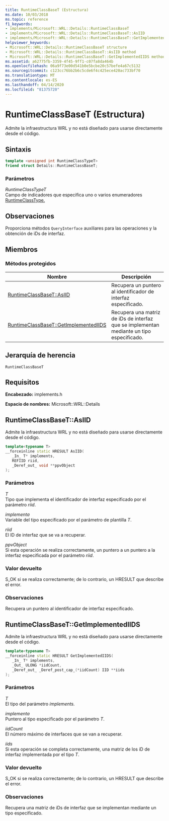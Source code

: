 ```yaml
---
title: RuntimeClassBaseT (Estructura)
ms.date: 10/03/2018
ms.topic: reference
f1_keywords:
- implements/Microsoft::WRL::Details::RuntimeClassBaseT
- implements/Microsoft::WRL::Details::RuntimeClassBaseT::AsIID
- implements/Microsoft::WRL::Details::RuntimeClassBaseT::GetImplementedIIDS
helpviewer_keywords:
- Microsoft::WRL::Details::RuntimeClassBaseT structure
- Microsoft::WRL::Details::RuntimeClassBaseT::AsIID method
- Microsoft::WRL::Details::RuntimeClassBaseT::GetImplementedIIDS method
ms.assetid: a62775fb-3359-4f45-9ff1-c07fa8da464b
ms.openlocfilehash: 06a9f73e00d541b0e5bcbe20c57befe4a67c5132
ms.sourcegitcommit: c123cc76bb2b6c5cde6f4c425ece420ac733bf70
ms.translationtype: MT
ms.contentlocale: es-ES
ms.lasthandoff: 04/14/2020
ms.locfileid: "81375720"
---
```

# <a name="runtimeclassbaset-structure"></a>RuntimeClassBaseT (Estructura)

Admite la infraestructura WRL y no está diseñado para usarse directamente desde el código.

## <a name="syntax"></a>Sintaxis

```cpp
template <unsigned int RuntimeClassTypeT>
friend struct Details::RuntimeClassBaseT;
```

### <a name="parameters"></a>Parámetros

*RuntimeClassTypeT*<br/>
Campo de indicadores que especifica uno o varios enumeradores [RuntimeClassType.](runtimeclasstype-enumeration.md)

## <a name="remarks"></a>Observaciones

Proporciona métodos `QueryInterface` auxiliares para las operaciones y la obtención de iDs de interfaz.

## <a name="members"></a>Miembros

### <a name="protected-methods"></a>Métodos protegidos

Nombre                                                         | Descripción
------------------------------------------------------------ | -----------------------------------------------------------------------------
[RuntimeClassBaseT::AsIID](#asiid)                           | Recupera un puntero al identificador de interfaz especificado.
[RuntimeClassBaseT::GetImplementedIIDS](#getimplementediids) | Recupera una matriz de iDs de interfaz que se implementan mediante un tipo especificado.

## <a name="inheritance-hierarchy"></a>Jerarquía de herencia

`RuntimeClassBaseT`

## <a name="requirements"></a>Requisitos

**Encabezado:** implements.h

**Espacio de nombres:** Microsoft::WRL::Details

## <a name="runtimeclassbasetasiid"></a><a name="asiid"></a>RuntimeClassBaseT::AsIID

Admite la infraestructura WRL y no está diseñado para usarse directamente desde el código.

```cpp
template<typename T>
__forceinline static HRESULT AsIID(
   _In_ T* implements,
   REFIID riid,
   _Deref_out_ void **ppvObject
);
```

### <a name="parameters"></a>Parámetros

*T*<br/>
Tipo que implementa el identificador de interfaz especificado por el parámetro *riid*.

*implementa*<br/>
Variable del tipo especificado por el parámetro de plantilla *T*.

*riid*<br/>
El ID de interfaz que se va a recuperar.

*ppvObject*<br/>
Si esta operación se realiza correctamente, un puntero a un puntero a la interfaz especificada por el parámetro *riid*.

### <a name="return-value"></a>Valor devuelto

S_OK si se realiza correctamente; de lo contrario, un HRESULT que describe el error.

### <a name="remarks"></a>Observaciones

Recupera un puntero al identificador de interfaz especificado.

## <a name="runtimeclassbasetgetimplementediids"></a><a name="getimplementediids"></a>RuntimeClassBaseT::GetImplementedIIDS

Admite la infraestructura WRL y no está diseñado para usarse directamente desde el código.

```cpp
template<typename T>
__forceinline static HRESULT GetImplementedIIDS(
   _In_ T* implements,
   _Out_ ULONG *iidCount,
   _Deref_out_ _Deref_post_cap_(*iidCount) IID **iids
);
```

### <a name="parameters"></a>Parámetros

*T*<br/>
El tipo del parámetro *implements.*

*implementa*<br/>
Puntero al tipo especificado por el parámetro *T*.

*iidCount*<br/>
El número máximo de interfaces que se van a recuperar.

*iids*<br/>
Si esta operación se completa correctamente, una matriz de los iD de interfaz implementada por el tipo *T*.

### <a name="return-value"></a>Valor devuelto

S_OK si se realiza correctamente; de lo contrario, un HRESULT que describe el error.

### <a name="remarks"></a>Observaciones

Recupera una matriz de iDs de interfaz que se implementan mediante un tipo especificado.

